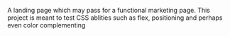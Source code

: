 A landing page which may pass for a functional marketing page. This project is meant to test CSS ablities such as flex, positioning and perhaps even color complementing
